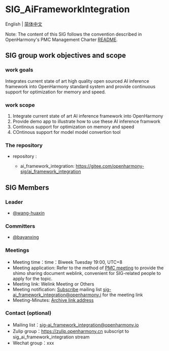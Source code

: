 # SIG_AiFrameworkIntegration
English | [简体中文](./sig_ai_framework_integration_cn.md)

Note: The content of this SIG follows the convention described in OpenHarmony's PMC Management Charter [README](/zh/pmc.md).

## SIG group work objectives and scope

### work goals
Integrates current state of art high quality open sourced AI inference framework into OpenHarmony standard system and provide continuous support for optimization for memory and speed.

### work scope
1. Integrate current state of art AI inference framework into OpenHarmony
2. Provide demo app to illustrate how to use these AI inference framwork
3. Continous support for optimization on memory and speed
4. COntinous support for model model convertion tool

### The repository 
- repository :

    - ai_framework_integration: https://gitee.com/openharmony-sig/ai_framework_integration

## SIG Members

### Leader
- [@wang-huaxin](https://gitee.com/wang-huaxin)

### Committers
- [@bayanxing](https://gitee.com/bayanxing)

### Meetings
 - Meeting time：time：Biweek Tuesday 19:00, UTC+8
 - Meeting application: Refer to the method of [PMC meeting](https://gitee.com/dongjinguang/community/blob/master/zh/pmc.md#pmc%E4%BC%9A%E8%AE%AE%E9%93%BE%E6%8E%A5) to provide the shimo sharing document weblink, convenient for SIG-related people to apply for the topic.
 - Meeting link: Welink Meeting or Others
 - Meeting notification: [Subscribe](https://lists.openatom.io/postorius/lists/sig-ai_framework_integration.openharmony.io/) mailing list [sig-ai_framework_integration@openharmony.i]() for the meeting link
 - Meeting-Minutes: [Archive link address](https://gitee.com/openharmony-sig/sig-content/tree/master/ai_framework_integration/meetings)

### Contact (optional)

- Mailing list：sig-ai_framework_integration@openharmony.io
- Zulip group：https://zulip.openharmony.cn subscript to sig_ai_framework_integration stream
- Wechat group：xxx



